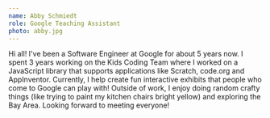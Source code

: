 ```yaml
---
name: Abby Schmiedt 
role: Google Teaching Assistant
photo: abby.jpg
---
```


Hi all! I've been a Software Engineer at Google for about 5 years now. I spent 3 years working on the Kids Coding Team where I worked on a JavaScript library that supports applications like Scratch, code.org and AppInventor. Currently, I help create fun interactive exhibits that people who come to Google can play with! Outside of work, I enjoy doing random crafty things (like trying to paint my kitchen chairs bright yellow) and exploring the Bay Area. Looking forward to meeting everyone!
